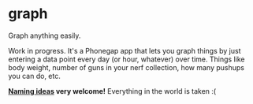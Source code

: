 
# graph

  Graph anything easily.

  Work in progress. It's a Phonegap app that lets you graph things by just entering a data point every day (or hour, whatever) over time. Things like body weight, number of guns in your nerf collection, how many pushups you can do, etc.

  **[Naming ideas]() very welcome!** Everything in the world is taken :(